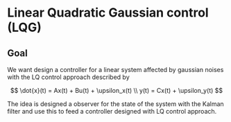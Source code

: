 # Linear Quadratic Gaussian control (LQG)

## Goal

We want design a controller for a linear system affected by gaussian noises with the LQ control approach described by

$$
    \dot{x}(t) = Ax(t) + Bu(t) + \upsilon_x(t) \\
    y(t) = Cx(t) + \upsilon_y(t)
$$

The idea is designed a observer for the state of the system with the Kalman filter and use this to feed a controller designed with LQ control approach.